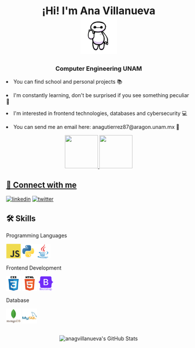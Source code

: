 <h1 align="center">¡Hi! I'm Ana Villanueva <a> <br> <img aling="left" width="100" height="100" src="https://github.com/anagvillanueva/anagvillanueva/blob/main/4Snj.gif?raw=true" /></a></h1>

<h3 align="center"> Computer Engineering UNAM </h3>
<p> <li> You can find school and personal projects 📚 <p>
<p> <li> I'm constantly learning, don't be surprised if you see something peculiar 🚀 <p>
<p> <li> I'm interested in frontend technologies, databases and cybersecurity 💻<p>
<p> <li> You can send me an email here: anagutierrez87@aragon.unam.mx 💌 <p>

<div align="center">
<a href="https://www.credly.com/badges/764a5830-980b-4454-85d5-f3f33fdd95e4" target="_blank"><img aling="center" width="90" height="90" src="https://user-images.githubusercontent.com/54164289/177465006-4dc8128a-29f9-4335-abbb-8801e22655c3.png"> 
<a href="https://www.credly.com/badges/dd7a10db-05e8-458b-aad5-b729a8d86da0" target="_blank"> <img aling="center" width="90" height="90" src="https://user-images.githubusercontent.com/54164289/177465014-fa14b8ef-c216-4d9a-b857-3adb46626e47.png"> 
</div>


## 📱 Connect with me
[![linkedin](https://img.shields.io/badge/linkedin-0A66C2?style=for-the-badge&logo=linkedin&logoColor=white)](https://https://www.linkedin.com/in/ana-fernanda-guti%C3%A9rrez-villanueva/)
[![twitter](https://img.shields.io/badge/twitter-1DA1F2?style=for-the-badge&logo=twitter&logoColor=white)](https://twitter.com/ana_gvillanueva)

## 🛠 Skills
  <p>Programming Languages</p>
 
<a href="https://developer.mozilla.org/en-US/docs/Web/JavaScript" target="_blank" rel="noreferrer"> <img src="https://raw.githubusercontent.com/devicons/devicon/master/icons/javascript/javascript-original.svg" alt="javascript" width="40" height="40"/><img src="https://raw.githubusercontent.com/devicons/devicon/master/icons/python/python-original.svg" alt="python" width="40" height="40"/></a><img src="https://raw.githubusercontent.com/devicons/devicon/master/icons/java/java-original.svg" alt="java" width="40" height="40"/></a>
 
  <p>Frontend Development</p>
  
 <img src="https://raw.githubusercontent.com/devicons/devicon/master/icons/css3/css3-original-wordmark.svg" alt="css3" width="40" height="40"/> </a> <img src="https://raw.githubusercontent.com/devicons/devicon/master/icons/html5/html5-original-wordmark.svg" alt="html5" width="40" height="40"/> <img src="https://raw.githubusercontent.com/devicons/devicon/master/icons/bootstrap/bootstrap-plain-wordmark.svg" alt="bootstrap" width="40" height="40"/> </a>
  <p>Database</p>
  
<img src="https://raw.githubusercontent.com/devicons/devicon/master/icons/mongodb/mongodb-original-wordmark.svg" alt="mongodb" width="40" height="40"/> </a> <a href="https://www.mysql.com/" target="_blank" rel="noreferrer"> 
<img src="https://raw.githubusercontent.com/devicons/devicon/master/icons/mysql/mysql-original-wordmark.svg" alt="mysql" width="40" height="40"/> </a>
 
## 
  
<div align="center">
  
  ![anagvillanueva's GitHub Stats](https://github-readme-stats.vercel.app/api?username=anagvillanueva&theme=radical&show_icons=true)

 </div>
